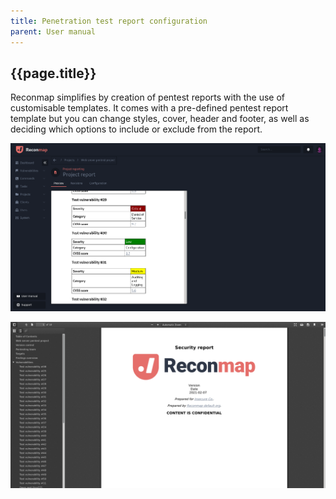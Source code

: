 ```yaml
---
title: Penetration test report configuration
parent: User manual
---
```


## {{page.title}}

Reconmap simplifies by creation of pentest reports with the use of customisable templates. It comes with a pre-defined pentest report template but you can change styles, cover, header and footer, as well as deciding which options to include or exclude from the report.

![Customisable pentest report](/images/screenshots/custom-pentest-report-generation.png)

![Example PDF report](/images/screenshots/example-pentest-report-pdf.png)
